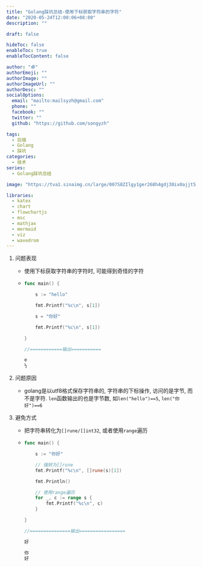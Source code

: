 ```yaml
---
title: "Golang踩坑总结-使用下标获取字符串的字符"
date: "2020-05-24T12:00:06+08:00"
description: ""

draft: false

hideToc: false
enableToc: true
enableTocContent: false

author: "卓"
authorEmoji: ""
authorImage: ""
authorImageUrl: ""
authorDesc: ""
socialOptions:
  email: "mailto:mailsyzh@gmail.com"
  phone: ""
  facebook: ""
  twitter: ""
  github: "https://github.com/songyzh"

tags:
  - 后端
  - Golang
  - 踩坑
categories:
  - 技术
series:
  - Golang踩坑总结

image: "https://tva1.sinaimg.cn/large/007S8ZIlgy1ger268h4gdj30ix0ajjt5.jpg"

libraries:
  - katex
  - chart
  - flowchartjs
  - msc
  - mathjax
  - mermaid
  - viz
  - wavedrom
---
```


1.  问题表现

    -   使用下标获取字符串的字符时, 可能得到奇怪的字符

    -   ```go
        func main() {

            s := "hello"

            fmt.Printf("%c\n", s[1])

            s = "你好"

            fmt.Printf("%c\n", s[1])

        }

        //============输出===========

        e
        ½
        ```

2.  问题原因

    -   golang是以utf8格式保存字符串的, 字符串的下标操作, 访问的是字节, 而不是字符. `len`函数输出的也是字节数, 如`len("hello")==5`, `len("你好")==6`

3.  避免方式

    -   把字符串转化为`[]rune/[]int32`, 或者使用`range`遍历

    -   ```go
        func main() {

            s := "你好"

            // 强转为[]rune
            fmt.Printf("%c\n", []rune(s)[1])

            fmt.Println()

            // 使用range遍历
            for _, c := range s {
                fmt.Printf("%c\n", c)
            }

        }

        //===============输出=================

        好

        你
        好
        ```
